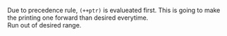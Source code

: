 Due to precedence rule, ``(++ptr)`` is evalueated first. This is going to make the printing one forward than desired everytime.  
Run out of desired range. 
